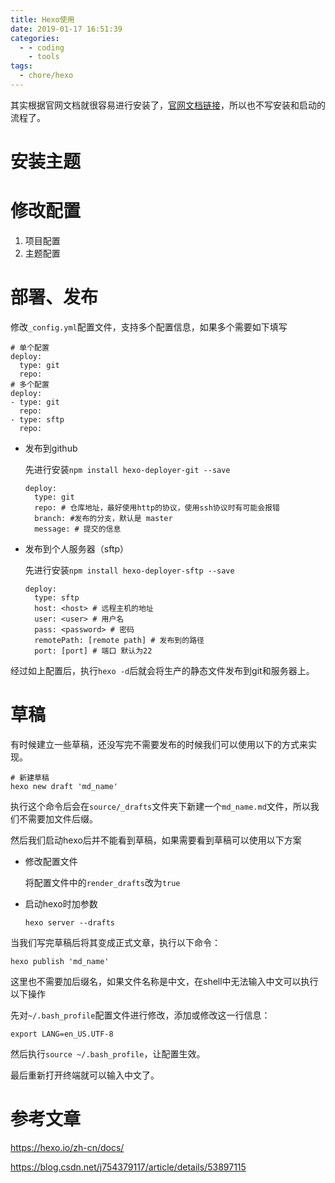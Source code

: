 ```yaml
---
title: Hexo使用
date: 2019-01-17 16:51:39
categories:
  - - coding
    - tools
tags:
  - chore/hexo
---
```




其实根据官网文档就很容易进行安装了，[官网文档链接](https://hexo.io/zh-cn/docs/)，所以也不写安装和启动的流程了。

# 安装主题

# 修改配置

1. 项目配置
2. 主题配置

# 部署、发布

修改`_config.yml`配置文件，支持多个配置信息，如果多个需要如下填写

```shell
# 单个配置
deploy:
  type: git
  repo:
# 多个配置
deploy:
- type: git
  repo:
- type: sftp
  repo:
```



-   发布到github

    先进行安装`npm install hexo-deployer-git --save`

    ```shell
    deploy:
      type: git
      repo: # 仓库地址，最好使用http的协议，使用ssh协议时有可能会报错
      branch: #发布的分支，默认是 master
      message: # 提交的信息
    ```

-   发布到个人服务器（sftp）

    先进行安装`npm install hexo-deployer-sftp --save`

    ```shell
    deploy:
      type: sftp
      host: <host> # 远程主机的地址
      user: <user> # 用户名
      pass: <password> # 密码
      remotePath: [remote path] # 发布到的路径
      port: [port] # 端口 默认为22
    ```

经过如上配置后，执行`hexo -d`后就会将生产的静态文件发布到git和服务器上。

# 草稿

有时候建立一些草稿，还没写完不需要发布的时候我们可以使用以下的方式来实现。

```shell
# 新建草稿
hexo new draft 'md_name'
```

执行这个命令后会在`source/_drafts`文件夹下新建一个`md_name.md`文件，所以我们不需要加文件后缀。  

然后我们启动hexo后并不能看到草稿，如果需要看到草稿可以使用以下方案

-   修改配置文件

    将配置文件中的`render_drafts`改为`true`

-   启动hexo时加参数

    ```shell
    hexo server --drafts
    ```

当我们写完草稿后将其变成正式文章，执行以下命令：

```shell
hexo publish 'md_name'
```

这里也不需要加后缀名，如果文件名称是中文，在shell中无法输入中文可以执行以下操作  

先对`~/.bash_profile`配置文件进行修改，添加或修改这一行信息：

```shell
export LANG=en_US.UTF-8
```

然后执行`source ~/.bash_profile`，让配置生效。

最后重新打开终端就可以输入中文了。



# 参考文章

https://hexo.io/zh-cn/docs/

https://blog.csdn.net/j754379117/article/details/53897115